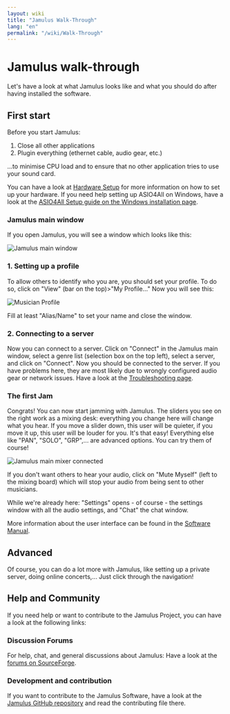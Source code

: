 ```yaml
---
layout: wiki
title: "Jamulus Walk-Through"
lang: "en"
permalink: "/wiki/Walk-Through"
---
```

# Jamulus walk-through
Let's have a look at what Jamulus looks like and what you should do after having installed the software.
## First start
Before you start Jamulus:
1. Close all other applications
2. Plugin everything (ethernet cable, audio gear, etc.)

...to minimise CPU load and to ensure that no other application tries to use your sound card.

You can have a look at [Hardware Setup](Hardware-Setup) for more information on how to set up your hardware. If you need help setting up ASIO4All on Windows, have a look at the [ASIO4All Setup guide on the Windows installation page](Installation-for-Windows#setting-up-asio4all).

### Jamulus main window
If you open Jamulus, you will see a window which looks like this:

![Jamulus main window](https://user-images.githubusercontent.com/20726856/100796017-4cfa4500-3420-11eb-9d35-aa206d392a5a.png)

### 1. Setting up a profile
To allow others to identify who you are, you should set your profile. To do so, click on "View" (bar on the top)>"My Profile..."
Now you will see this:

![Musician Profile](https://user-images.githubusercontent.com/20726856/100796411-e590c500-3420-11eb-9b62-e50d02cb009b.png)

Fill at least "Alias/Name" to set your name and close the window.

### 2. Connecting to a server
Now you can connect to a server. Click on "Connect" in the Jamulus main window, select a genre list (selection box on the top left), select a server, and click on "Connect". Now you should be connected to the server. If you have problems here, they are most likely due to wrongly configured audio gear or network issues. Have a look at the [Troubleshooting page](Client-Troubleshooting).
### The first Jam
Congrats! You can now start jamming with Jamulus. The sliders you see on the right work as a mixing desk: everything you change here will change what you hear. If you move a slider down, this user will be quieter, if you move it up, this user will be louder for you. It's that easy! Everything else like "PAN", "SOLO", "GRP",... are advanced options. You can try them of course!

![Jamulus main mixer connected](https://user-images.githubusercontent.com/20726856/100801241-01e43000-3428-11eb-8d61-e03b5e648971.png)

If you don't want others to hear your audio, click on "Mute Myself" (left to the mixing board) which will stop your audio from being sent to other musicians.

While we're already here: "Settings" opens - of course - the settings window with all the audio settings, and "Chat" the chat window.

More information about the user interface can be found in the [Software Manual](Software-Manual).

## Advanced
Of course, you can do a lot more with Jamulus, like setting up a private server, doing online concerts,... Just click through the navigation! <!--The community publishes guides, tips, tricks on the [community site](#).  -->

## Help and Community
If you need help or want to contribute to the Jamulus Project, you can have a look at the following links:

### Discussion Forums
For help, chat, and general discussions about Jamulus: Have a look at the [forums on SourceForge](https://sourceforge.net/p/llcon/discussion/).

### Development and contribution
If you want to contribute to the Jamulus Software, have a look at the [Jamulus GitHub repository](https://github.com/corrados/jamulus/) and read the contributing file there. 
